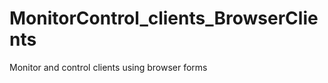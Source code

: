 MonitorControl_clients_BrowserClients
=====================================

Monitor and control clients using browser forms
